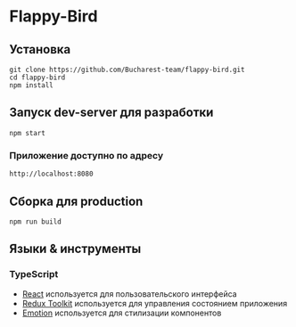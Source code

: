 # Flappy-Bird

## Установка
    git clone https://github.com/Bucharest-team/flappy-bird.git
    cd flappy-bird
    npm install

## Запуск dev-server для разработки
    npm start  

### Приложение доступно по адресу  
    http://localhost:8080

## Сборка для production
    npm run build

## Языки & инструменты

### TypeScript

- [React](http://facebook.github.io/react) используется для пользовательского интерфейса
- [Redux Toolkit](https://redux-toolkit.js.org/) используется для управления состоянием приложения
- [Emotion](https://emotion.sh/docs/introduction) используется для стилизации компонентов

